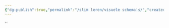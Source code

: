 ```yaml
---
{"dg-publish":true,"permalink":"/slim leren/visuele schema's/","created":"2025-06-03T21:04:40.990+02:00","updated":"2025-06-03T21:04:41.775+02:00"}
---
```


``
<style> .container {font-family: sans-serif; text-align: center;} .button-wrapper button {z-index: 1;height: 40px; width: 100px; margin: 10px;padding: 5px;} .excalidraw .App-menu_top .buttonList { display: flex;} .excalidraw-wrapper { height: 800px; margin: 50px; position: relative;} :root[dir="ltr"] .excalidraw .layer-ui__wrapper .zen-mode-transition.App-menu_bottom--transition-left {transform: none;} </style><script src="https://cdn.jsdelivr.net/npm/react@17/umd/react.production.min.js"></script><script src="https://cdn.jsdelivr.net/npm/react-dom@17/umd/react-dom.production.min.js"></script><script type="text/javascript" src="https://cdn.jsdelivr.net/npm/@excalidraw/excalidraw@0/dist/excalidraw.production.min.js"></script><div id="Drawing_2025-03-13_1020.38.excalidraw.md1"></div><script>(function(){const InitialData={"type":"excalidraw","version":2,"source":"https://github.com/zsviczian/obsidian-excalidraw-plugin/releases/tag/2.9.2","elements":[{"id":"ElZB5f3x4llQ-mODspaz1","type":"line","x":-418.5,"y":-240.59375,"width":800,"height":8,"angle":0,"strokeColor":"#1e1e1e","backgroundColor":"transparent","fillStyle":"solid","strokeWidth":2,"strokeStyle":"solid","roughness":1,"opacity":100,"groupIds":[],"frameId":null,"index":"a0","roundness":{"type":2},"seed":885274155,"version":149,"versionNonce":20077509,"isDeleted":false,"boundElements":[],"updated":1741857744756,"link":null,"locked":false,"points":[[0,0],[800,8]],"lastCommittedPoint":null,"startBinding":null,"endBinding":null,"startArrowhead":null,"endArrowhead":null},{"id":"aMv6GolJ0O2Vq8wg04HEv","type":"line","x":-335.5,"y":-239.59375,"width":3,"height":56,"angle":0,"strokeColor":"#1e1e1e","backgroundColor":"transparent","fillStyle":"solid","strokeWidth":2,"strokeStyle":"solid","roughness":1,"opacity":100,"groupIds":[],"frameId":null,"index":"a1","roundness":{"type":2},"seed":1616681765,"version":16,"versionNonce":1214473765,"isDeleted":false,"boundElements":[],"updated":1741857765124,"link":null,"locked":false,"points":[[0,0],[-3,-56]],"lastCommittedPoint":null,"startBinding":null,"endBinding":null,"startArrowhead":null,"endArrowhead":null},{"id":"gs_4dFq6Kgf_EiS15-rbx","type":"line","x":-200.5,"y":-236.59375,"width":2,"height":78,"angle":0,"strokeColor":"#1e1e1e","backgroundColor":"transparent","fillStyle":"solid","strokeWidth":2,"strokeStyle":"solid","roughness":1,"opacity":100,"groupIds":[],"frameId":null,"index":"a2","roundness":{"type":2},"seed":96295301,"version":33,"versionNonce":1515796299,"isDeleted":false,"boundElements":[],"updated":1741857771024,"link":null,"locked":false,"points":[[0,0],[-2,-78]],"lastCommittedPoint":null,"startBinding":null,"endBinding":null,"startArrowhead":null,"endArrowhead":null},{"id":"n0H9KME-GVTWUby5y_TR5","type":"line","x":16.5,"y":-236.59375,"width":1,"height":47,"angle":0,"strokeColor":"#1e1e1e","backgroundColor":"transparent","fillStyle":"solid","strokeWidth":2,"strokeStyle":"solid","roughness":1,"opacity":100,"groupIds":[],"frameId":null,"index":"a3","roundness":{"type":2},"seed":2020218347,"version":22,"versionNonce":299564747,"isDeleted":false,"boundElements":[],"updated":1741857775124,"link":null,"locked":false,"points":[[0,0],[-1,-47]],"lastCommittedPoint":null,"startBinding":null,"endBinding":null,"startArrowhead":null,"endArrowhead":null},{"id":"DMqW-SEkgPmnFFIGJa0aI","type":"line","x":190.5,"y":-232.59375,"width":3,"height":86,"angle":0,"strokeColor":"#1e1e1e","backgroundColor":"transparent","fillStyle":"solid","strokeWidth":2,"strokeStyle":"solid","roughness":1,"opacity":100,"groupIds":[],"frameId":null,"index":"a4","roundness":{"type":2},"seed":2068245867,"version":82,"versionNonce":610607371,"isDeleted":false,"boundElements":[],"updated":1741857782124,"link":null,"locked":false,"points":[[0,0],[-3,-86]],"lastCommittedPoint":null,"startBinding":null,"endBinding":null,"startArrowhead":null,"endArrowhead":null},{"id":"mm4Q3yT8Cr6cUrhJzGjYT","type":"line","x":333.5,"y":-233.59375,"width":3,"height":114,"angle":0,"strokeColor":"#1e1e1e","backgroundColor":"transparent","fillStyle":"solid","strokeWidth":2,"strokeStyle":"solid","roughness":1,"opacity":100,"groupIds":[],"frameId":null,"index":"a5","roundness":{"type":2},"seed":1959970731,"version":54,"versionNonce":124146315,"isDeleted":false,"boundElements":[],"updated":1741857785825,"link":null,"locked":false,"points":[[0,0],[-3,-114]],"lastCommittedPoint":null,"startBinding":null,"endBinding":null,"startArrowhead":null,"endArrowhead":null},{"id":"NoMp_XJcno2FdDnA7lvRu","type":"arrow","x":379.5,"y":-231.59375,"width":20,"height":0,"angle":0,"strokeColor":"#1e1e1e","backgroundColor":"transparent","fillStyle":"solid","strokeWidth":2,"strokeStyle":"solid","roughness":1,"opacity":100,"groupIds":[],"frameId":null,"index":"a7","roundness":{"type":2},"seed":979284651,"version":12,"versionNonce":1693546091,"isDeleted":false,"boundElements":[],"updated":1741857813541,"link":null,"locked":false,"points":[[0,0],[20,0]],"lastCommittedPoint":null,"startBinding":null,"endBinding":null,"startArrowhead":null,"endArrowhead":"arrow","elbowed":false},{"id":"VODS1s5f","type":"text","x":-367.5,"y":-322.59375,"width":60.719940185546875,"height":25,"angle":0,"strokeColor":"#1e1e1e","backgroundColor":"transparent","fillStyle":"solid","strokeWidth":2,"strokeStyle":"solid","roughness":1,"opacity":100,"groupIds":[],"frameId":null,"index":"a9","roundness":null,"seed":414068549,"version":26,"versionNonce":1742741995,"isDeleted":false,"boundElements":[],"updated":1741857875824,"link":null,"locked":false,"text":"stap 1","rawText":"stap 1","fontSize":20,"fontFamily":5,"textAlign":"left","verticalAlign":"top","containerId":null,"originalText":"stap 1","autoResize":true,"lineHeight":1.25},{"id":"JbuYMb56","type":"text","x":-243.85997009277344,"y":-351.09375,"width":66.179931640625,"height":25,"angle":0,"strokeColor":"#1e1e1e","backgroundColor":"transparent","fillStyle":"solid","strokeWidth":2,"strokeStyle":"solid","roughness":1,"opacity":100,"groupIds":[],"frameId":null,"index":"aB","roundness":null,"seed":643515851,"version":32,"versionNonce":638441323,"isDeleted":false,"boundElements":[],"updated":1741857917706,"link":null,"locked":false,"text":"stap 2","rawText":"stap 2","fontSize":20,"fontFamily":5,"textAlign":"left","verticalAlign":"top","containerId":null,"originalText":"stap 2","autoResize":true,"lineHeight":1.25},{"id":"Z4ZeOHoW","type":"text","x":-18.859970092773438,"y":-318.09375,"width":64.33993530273438,"height":25,"angle":0,"strokeColor":"#1e1e1e","backgroundColor":"transparent","fillStyle":"solid","strokeWidth":2,"strokeStyle":"solid","roughness":1,"opacity":100,"groupIds":[],"frameId":null,"index":"aD","roundness":null,"seed":1390622181,"version":39,"versionNonce":649387589,"isDeleted":false,"boundElements":[],"updated":1741857922739,"link":null,"locked":false,"text":"stap 3","rawText":"stap 3","fontSize":20,"fontFamily":5,"textAlign":"left","verticalAlign":"top","containerId":null,"originalText":"stap 3","autoResize":true,"lineHeight":1.25},{"id":"N90xvrM2","type":"text","x":151.14002990722656,"y":-356.09375,"width":63.87992858886719,"height":25,"angle":0,"strokeColor":"#1e1e1e","backgroundColor":"transparent","fillStyle":"solid","strokeWidth":2,"strokeStyle":"solid","roughness":1,"opacity":100,"groupIds":[],"frameId":null,"index":"aF","roundness":null,"seed":260766059,"version":45,"versionNonce":1691006731,"isDeleted":false,"boundElements":[],"updated":1741857930123,"link":null,"locked":false,"text":"stap 4","rawText":"stap 4","fontSize":20,"fontFamily":5,"textAlign":"left","verticalAlign":"top","containerId":null,"originalText":"stap 4","autoResize":true,"lineHeight":1.25},{"id":"7HD0UzXm","type":"text","x":297.14002990722656,"y":-380.09375,"width":64.53993225097656,"height":25,"angle":0,"strokeColor":"#1e1e1e","backgroundColor":"transparent","fillStyle":"solid","strokeWidth":2,"strokeStyle":"solid","roughness":1,"opacity":100,"groupIds":[],"frameId":null,"index":"aH","roundness":null,"seed":1840304075,"version":42,"versionNonce":272046245,"isDeleted":false,"boundElements":[],"updated":1741857943276,"link":null,"locked":false,"text":"stap 5","rawText":"stap 5","fontSize":20,"fontFamily":5,"textAlign":"left","verticalAlign":"top","containerId":null,"originalText":"stap 5","autoResize":true,"lineHeight":1.25},{"id":"jO2MHjgP","type":"text","x":-410.5,"y":-217.59375,"width":197.37982177734375,"height":25,"angle":0,"strokeColor":"#1e1e1e","backgroundColor":"transparent","fillStyle":"solid","strokeWidth":2,"strokeStyle":"solid","roughness":1,"opacity":100,"groupIds":[],"frameId":null,"index":"aJ","roundness":null,"seed":2108355429,"version":26,"versionNonce":1184980677,"isDeleted":false,"boundElements":[],"updated":1741858433577,"link":null,"locked":false,"text":"tijdlijn: eerst en dan","rawText":"tijdlijn: eerst en dan","fontSize":20,"fontFamily":5,"textAlign":"left","verticalAlign":"top","containerId":null,"originalText":"tijdlijn: eerst en dan","autoResize":true,"lineHeight":1.25},{"id":"yJheRbMR7kzxA9UC6064B","type":"ellipse","x":-378.5,"y":-135.59375,"width":166,"height":162,"angle":0,"strokeColor":"#1e1e1e","backgroundColor":"transparent","fillStyle":"solid","strokeWidth":2,"strokeStyle":"solid","roughness":1,"opacity":100,"groupIds":[],"frameId":null,"index":"aK","roundness":{"type":2},"seed":1940169701,"version":103,"versionNonce":1490868939,"isDeleted":false,"boundElements":[],"updated":1741857969042,"link":null,"locked":false},{"id":"JJvx6Yp42t0oNmbIh6sSs","type":"ellipse","x":-291.5,"y":-136.59375,"width":166,"height":162,"angle":0,"strokeColor":"#1e1e1e","backgroundColor":"transparent","fillStyle":"solid","strokeWidth":2,"strokeStyle":"solid","roughness":1,"opacity":100,"groupIds":[],"frameId":null,"index":"aL","roundness":{"type":2},"seed":245462565,"version":155,"versionNonce":27761131,"isDeleted":false,"boundElements":[],"updated":1741857979341,"link":null,"locked":false},{"id":"mTATrVQV","type":"text","x":-331.5,"y":48.40625,"width":128.09988403320312,"height":75,"angle":0,"strokeColor":"#1e1e1e","backgroundColor":"transparent","fillStyle":"solid","strokeWidth":2,"strokeStyle":"solid","roughness":1,"opacity":100,"groupIds":[],"frameId":null,"index":"aM","roundness":null,"seed":468998955,"version":53,"versionNonce":187137099,"isDeleted":false,"boundElements":[],"updated":1741858382452,"link":null,"locked":false,"text":"venn diagram:\ngelijk en\nverschillend","rawText":"venn diagram: gelijk en verschillend","fontSize":20,"fontFamily":5,"textAlign":"left","verticalAlign":"top","containerId":null,"originalText":"venn diagram: gelijk en verschillend","autoResize":false,"lineHeight":1.25},{"id":"7UPzc1JG","type":"text","x":-332.5,"y":-58.59375,"width":11.519989013671875,"height":25,"angle":0,"strokeColor":"#1e1e1e","backgroundColor":"transparent","fillStyle":"solid","strokeWidth":2,"strokeStyle":"solid","roughness":1,"opacity":100,"groupIds":[],"frameId":null,"index":"aN","roundness":null,"seed":868427051,"version":4,"versionNonce":2013139211,"isDeleted":false,"boundElements":[],"updated":1741858012320,"link":null,"locked":false,"text":"a","rawText":"a","fontSize":20,"fontFamily":5,"textAlign":"left","verticalAlign":"top","containerId":null,"originalText":"a","autoResize":true,"lineHeight":1.25},{"id":"N36SQjpf","type":"text","x":-176.5,"y":-50.59375,"width":11.099990844726562,"height":25,"angle":0,"strokeColor":"#1e1e1e","backgroundColor":"transparent","fillStyle":"solid","strokeWidth":2,"strokeStyle":"solid","roughness":1,"opacity":100,"groupIds":[],"frameId":null,"index":"aO","roundness":null,"seed":1479510603,"version":4,"versionNonce":716900907,"isDeleted":false,"boundElements":[],"updated":1741858021683,"link":null,"locked":false,"text":"b","rawText":"b","fontSize":20,"fontFamily":5,"textAlign":"left","verticalAlign":"top","containerId":null,"originalText":"b","autoResize":true,"lineHeight":1.25},{"id":"vf618yZw","type":"text","x":-250.5,"y":-86.59375,"width":11.519989013671875,"height":25,"angle":0,"strokeColor":"#1e1e1e","backgroundColor":"transparent","fillStyle":"solid","strokeWidth":2,"strokeStyle":"solid","roughness":1,"opacity":100,"groupIds":[],"frameId":null,"index":"aP","roundness":null,"seed":1019591013,"version":6,"versionNonce":1210858053,"isDeleted":false,"boundElements":[],"updated":1741858033681,"link":null,"locked":false,"text":"a","rawText":"a","fontSize":20,"fontFamily":5,"textAlign":"left","verticalAlign":"top","containerId":null,"originalText":"a","autoResize":true,"lineHeight":1.25},{"id":"v6jPzrWm","type":"text","x":-266.5,"y":-55.59375,"width":21.259979248046875,"height":25,"angle":0,"strokeColor":"#1e1e1e","backgroundColor":"transparent","fillStyle":"solid","strokeWidth":2,"strokeStyle":"solid","roughness":1,"opacity":100,"groupIds":[],"frameId":null,"index":"aQ","roundness":null,"seed":429304229,"version":12,"versionNonce":973527173,"isDeleted":false,"boundElements":[],"updated":1741858053492,"link":null,"locked":false,"text":"en","rawText":"en","fontSize":20,"fontFamily":5,"textAlign":"left","verticalAlign":"top","containerId":null,"originalText":"en","autoResize":true,"lineHeight":1.25},{"id":"sMusfrwt","type":"text","x":-253.5,"y":-19.59375,"width":22,"height":25,"angle":0,"strokeColor":"#1e1e1e","backgroundColor":"transparent","fillStyle":"solid","strokeWidth":2,"strokeStyle":"solid","roughness":1,"opacity":100,"groupIds":[],"frameId":null,"index":"aR","roundness":null,"seed":204215371,"version":7,"versionNonce":646375083,"isDeleted":false,"boundElements":[],"updated":1741858049659,"link":null,"locked":false,"text":"b","rawText":"b","fontSize":20,"fontFamily":5,"textAlign":"left","verticalAlign":"top","containerId":null,"originalText":"b","autoResize":false,"lineHeight":1.25},{"id":"gHy1-JvJ1Zra0R6bXMB5p","type":"line","x":112.5,"y":-125.59375,"width":244,"height":2,"angle":0,"strokeColor":"#1e1e1e","backgroundColor":"transparent","fillStyle":"solid","strokeWidth":2,"strokeStyle":"solid","roughness":1,"opacity":100,"groupIds":[],"frameId":null,"index":"aS","roundness":{"type":2},"seed":1748223883,"version":127,"versionNonce":1689424965,"isDeleted":false,"boundElements":[],"updated":1741858087392,"link":null,"locked":false,"points":[[0,0],[128,1],[244,2]],"lastCommittedPoint":null,"startBinding":null,"endBinding":null,"startArrowhead":null,"endArrowhead":null},{"id":"lAo6XKXS6fopJJiWhDVXt","type":"line","x":231.5,"y":-123.59375,"width":0,"height":205,"angle":0,"strokeColor":"#1e1e1e","backgroundColor":"transparent","fillStyle":"solid","strokeWidth":2,"strokeStyle":"solid","roughness":1,"opacity":100,"groupIds":[],"frameId":null,"index":"aT","roundness":{"type":2},"seed":1212269477,"version":74,"versionNonce":236292229,"isDeleted":false,"boundElements":[],"updated":1741858093840,"link":null,"locked":false,"points":[[0,0],[0,205]],"lastCommittedPoint":null,"startBinding":null,"endBinding":null,"startArrowhead":null,"endArrowhead":null},{"id":"20iOGgS6","type":"text","x":154.5,"y":-147.59375,"width":37.199951171875,"height":25,"angle":0,"strokeColor":"#1e1e1e","backgroundColor":"transparent","fillStyle":"solid","strokeWidth":2,"strokeStyle":"solid","roughness":1,"opacity":100,"groupIds":[],"frameId":null,"index":"aU","roundness":null,"seed":1128983787,"version":7,"versionNonce":105968517,"isDeleted":false,"boundElements":[],"updated":1741858112376,"link":null,"locked":false,"text":"niet","rawText":"niet","fontSize":20,"fontFamily":5,"textAlign":"left","verticalAlign":"top","containerId":null,"originalText":"niet","autoResize":true,"lineHeight":1.25},{"id":"kWZWdaiy","type":"text","x":292.5,"y":-149.59375,"width":29.0999755859375,"height":25,"angle":0,"strokeColor":"#1e1e1e","backgroundColor":"transparent","fillStyle":"solid","strokeWidth":2,"strokeStyle":"solid","roughness":1,"opacity":100,"groupIds":[],"frameId":null,"index":"aX","roundness":null,"seed":1278303877,"version":6,"versionNonce":2062674283,"isDeleted":false,"boundElements":[],"updated":1741858121608,"link":null,"locked":false,"text":"wel","rawText":"wel","fontSize":20,"fontFamily":5,"textAlign":"left","verticalAlign":"top","containerId":null,"originalText":"wel","autoResize":true,"lineHeight":1.25},{"id":"OAAYH38c","type":"text","x":136.5,"y":88.40625,"width":213.039794921875,"height":25,"angle":0,"strokeColor":"#1e1e1e","backgroundColor":"transparent","fillStyle":"solid","strokeWidth":2,"strokeStyle":"solid","roughness":1,"opacity":100,"groupIds":[],"frameId":null,"index":"aY","roundness":null,"seed":57115659,"version":27,"versionNonce":1453822475,"isDeleted":false,"boundElements":[],"updated":1741858402302,"link":null,"locked":false,"text":"T-kaart: welles nietes","rawText":"T-kaart: welles nietes","fontSize":20,"fontFamily":5,"textAlign":"left","verticalAlign":"top","containerId":null,"originalText":"T-kaart: welles nietes","autoResize":true,"lineHeight":1.25},{"id":"aI1fRU3FKuM7IyY-6ELR-","type":"arrow","x":-366.5,"y":323.40625,"width":712,"height":3,"angle":0,"strokeColor":"#1e1e1e","backgroundColor":"transparent","fillStyle":"solid","strokeWidth":2,"strokeStyle":"solid","roughness":1,"opacity":100,"groupIds":[],"frameId":null,"index":"aa","roundness":{"type":2},"seed":1643990059,"version":130,"versionNonce":1292809931,"isDeleted":false,"boundElements":[],"updated":1741858167176,"link":null,"locked":false,"points":[[0,0],[712,3]],"lastCommittedPoint":null,"startBinding":null,"endBinding":null,"startArrowhead":null,"endArrowhead":"arrow","elbowed":false},{"id":"HejSiabGj2FIKTumb5Xlo","type":"line","x":-307.5,"y":229.40625,"width":90,"height":98,"angle":0,"strokeColor":"#1e1e1e","backgroundColor":"transparent","fillStyle":"solid","strokeWidth":2,"strokeStyle":"solid","roughness":1,"opacity":100,"groupIds":[],"frameId":null,"index":"ab","roundness":{"type":2},"seed":121873771,"version":63,"versionNonce":1418550117,"isDeleted":false,"boundElements":[],"updated":1741858177392,"link":null,"locked":false,"points":[[0,0],[90,98]],"lastCommittedPoint":null,"startBinding":null,"endBinding":null,"startArrowhead":null,"endArrowhead":null},{"id":"OkkzjRy_urBIuMkCn1kIK","type":"line","x":-148.24805254898968,"y":228.78733612071724,"width":90,"height":98,"angle":0,"strokeColor":"#1e1e1e","backgroundColor":"transparent","fillStyle":"solid","strokeWidth":2,"strokeStyle":"solid","roughness":1,"opacity":100,"groupIds":[],"frameId":null,"index":"ac","roundness":{"type":2},"seed":984971653,"version":108,"versionNonce":645596875,"isDeleted":false,"boundElements":[],"updated":1741858234276,"link":null,"locked":false,"points":[[0,0],[90,98]],"lastCommittedPoint":null,"startBinding":null,"endBinding":null,"startArrowhead":null,"endArrowhead":null},{"id":"HrD2UoheiaH7OX2kRLCwk","type":"line","x":-9.248052548989676,"y":224.78733612071724,"width":90,"height":98,"angle":0,"strokeColor":"#1e1e1e","backgroundColor":"transparent","fillStyle":"solid","strokeWidth":2,"strokeStyle":"solid","roughness":1,"opacity":100,"groupIds":[],"frameId":null,"index":"ad","roundness":{"type":2},"seed":868010917,"version":87,"versionNonce":951513611,"isDeleted":false,"boundElements":[],"updated":1741858208991,"link":null,"locked":false,"points":[[0,0],[90,98]],"lastCommittedPoint":null,"startBinding":null,"endBinding":null,"startArrowhead":null,"endArrowhead":null},{"id":"QX5pu25RxxCINKa2ZjjB5","type":"line","x":172.75194745101032,"y":227.78733612071724,"width":90,"height":98,"angle":0,"strokeColor":"#1e1e1e","backgroundColor":"transparent","fillStyle":"solid","strokeWidth":2,"strokeStyle":"solid","roughness":1,"opacity":100,"groupIds":[],"frameId":null,"index":"ae","roundness":{"type":2},"seed":100651461,"version":82,"versionNonce":1956596139,"isDeleted":false,"boundElements":[],"updated":1741858200227,"link":null,"locked":false,"points":[[0,0],[90,98]],"lastCommittedPoint":null,"startBinding":null,"endBinding":null,"startArrowhead":null,"endArrowhead":null},{"id":"-vkP0NN_Tsq2fFNP831SN","type":"line","x":-215.5,"y":328.40625,"width":97,"height":83,"angle":0,"strokeColor":"#1e1e1e","backgroundColor":"transparent","fillStyle":"solid","strokeWidth":2,"strokeStyle":"solid","roughness":1,"opacity":100,"groupIds":[],"frameId":null,"index":"af","roundness":{"type":2},"seed":250522309,"version":78,"versionNonce":1828236485,"isDeleted":false,"boundElements":[],"updated":1741858269243,"link":null,"locked":false,"points":[[0,0],[-97,83]],"lastCommittedPoint":null,"startBinding":null,"endBinding":null,"startArrowhead":null,"endArrowhead":null},{"id":"MEVmjQqGbBSbEOAguqe1P","type":"line","x":-55.99537411986854,"y":325.8783810023219,"width":97,"height":83,"angle":0,"strokeColor":"#1e1e1e","backgroundColor":"transparent","fillStyle":"solid","strokeWidth":2,"strokeStyle":"solid","roughness":1,"opacity":100,"groupIds":[],"frameId":null,"index":"ag","roundness":{"type":2},"seed":1668138725,"version":95,"versionNonce":1813991691,"isDeleted":false,"boundElements":[],"updated":1741858308226,"link":null,"locked":false,"points":[[0,0],[-97,83]],"lastCommittedPoint":null,"startBinding":null,"endBinding":null,"startArrowhead":null,"endArrowhead":null},{"id":"VU8sYXwslhzTq5RocSWpl","type":"line","x":80.00462588013147,"y":328.8783810023219,"width":97,"height":83,"angle":0,"strokeColor":"#1e1e1e","backgroundColor":"transparent","fillStyle":"solid","strokeWidth":2,"strokeStyle":"solid","roughness":1,"opacity":100,"groupIds":[],"frameId":null,"index":"ah","roundness":{"type":2},"seed":48228811,"version":98,"versionNonce":268419877,"isDeleted":false,"boundElements":[],"updated":1741858301192,"link":null,"locked":false,"points":[[0,0],[-97,83]],"lastCommittedPoint":null,"startBinding":null,"endBinding":null,"startArrowhead":null,"endArrowhead":null},{"id":"PNsa-G6VPhwOQ4BZ-V_hS","type":"line","x":264.00462588013147,"y":325.8783810023219,"width":97,"height":83,"angle":0,"strokeColor":"#1e1e1e","backgroundColor":"transparent","fillStyle":"solid","strokeWidth":2,"strokeStyle":"solid","roughness":1,"opacity":100,"groupIds":[],"frameId":null,"index":"ai","roundness":{"type":2},"seed":1753061803,"version":92,"versionNonce":2076601093,"isDeleted":false,"boundElements":[],"updated":1741858289874,"link":null,"locked":false,"points":[[0,0],[-97,83]],"lastCommittedPoint":null,"startBinding":null,"endBinding":null,"startArrowhead":null,"endArrowhead":null},{"id":"7WgbQnok","type":"text","x":-355.5,"y":437.40625,"width":348.2996520996094,"height":25,"angle":0,"strokeColor":"#1e1e1e","backgroundColor":"transparent","fillStyle":"solid","strokeWidth":2,"strokeStyle":"solid","roughness":1,"opacity":100,"groupIds":[],"frameId":null,"index":"aj","roundness":null,"seed":939912325,"version":38,"versionNonce":2124058475,"isDeleted":false,"boundElements":[],"updated":1741858350274,"link":null,"locked":false,"text":"visgraatdiagram: oorzaken en gevolg","rawText":"visgraatdiagram: oorzaken en gevolg","fontSize":20,"fontFamily":5,"textAlign":"left","verticalAlign":"top","containerId":null,"originalText":"visgraatdiagram: oorzaken en gevolg","autoResize":true,"lineHeight":1.25},{"id":"cganM7YZbClp306g9n-TM","type":"rectangle","x":-165.5,"y":519.40625,"width":307,"height":48,"angle":0,"strokeColor":"#1e1e1e","backgroundColor":"transparent","fillStyle":"solid","strokeWidth":2,"strokeStyle":"solid","roughness":1,"opacity":100,"groupIds":[],"frameId":null,"index":"am","roundness":{"type":3},"seed":1761785131,"version":117,"versionNonce":1000666987,"isDeleted":false,"boundElements":[{"type":"text","id":"YBW5GR2n"}],"updated":1741858751800,"link":null,"locked":false},{"id":"YBW5GR2n","type":"text","x":-38.66996765136719,"y":530.90625,"width":53.339935302734375,"height":25,"angle":0,"strokeColor":"#1e1e1e","backgroundColor":"transparent","fillStyle":"solid","strokeWidth":2,"strokeStyle":"solid","roughness":1,"opacity":100,"groupIds":[],"frameId":null,"index":"amV","roundness":null,"seed":168541541,"version":8,"versionNonce":320620645,"isDeleted":false,"boundElements":[],"updated":1741858759907,"link":null,"locked":false,"text":"start","rawText":"start","fontSize":20,"fontFamily":5,"textAlign":"center","verticalAlign":"middle","containerId":"cganM7YZbClp306g9n-TM","originalText":"start","autoResize":true,"lineHeight":1.25},{"id":"ogScas84q0Q8811iBbRgg","type":"line","x":-14.5,"y":567.40625,"width":0,"height":51,"angle":0,"strokeColor":"#1e1e1e","backgroundColor":"transparent","fillStyle":"solid","strokeWidth":2,"strokeStyle":"solid","roughness":1,"opacity":100,"groupIds":[],"frameId":null,"index":"an","roundness":{"type":2},"seed":1590215691,"version":34,"versionNonce":663344299,"isDeleted":false,"boundElements":[],"updated":1741858530193,"link":null,"locked":false,"points":[[0,0],[0,51]],"lastCommittedPoint":null,"startBinding":null,"endBinding":null,"startArrowhead":null,"endArrowhead":null},{"id":"Mv63MZ5orhGMXbP6EE_uX","type":"diamond","x":-91.5,"y":614.40625,"width":150,"height":76,"angle":0,"strokeColor":"#1e1e1e","backgroundColor":"transparent","fillStyle":"solid","strokeWidth":2,"strokeStyle":"solid","roughness":1,"opacity":100,"groupIds":[],"frameId":null,"index":"ao","roundness":{"type":2},"seed":73402187,"version":156,"versionNonce":1029560075,"isDeleted":false,"boundElements":[{"type":"text","id":"J2Lgn8yS"}],"updated":1741858759926,"link":null,"locked":false},{"id":"J2Lgn8yS","type":"text","x":-29.939987182617188,"y":639.90625,"width":26.879974365234375,"height":25,"angle":0,"strokeColor":"#1e1e1e","backgroundColor":"transparent","fillStyle":"solid","strokeWidth":2,"strokeStyle":"solid","roughness":1,"opacity":100,"groupIds":[],"frameId":null,"index":"aoV","roundness":null,"seed":1134556101,"version":6,"versionNonce":1775868933,"isDeleted":false,"boundElements":[],"updated":1741858763828,"link":null,"locked":false,"text":"als","rawText":"als","fontSize":20,"fontFamily":5,"textAlign":"center","verticalAlign":"middle","containerId":"Mv63MZ5orhGMXbP6EE_uX","originalText":"als","autoResize":true,"lineHeight":1.25},{"id":"-CCwb5R8463Y367t9CUWQ","type":"line","x":-87.5,"y":654.40625,"width":63,"height":0,"angle":0,"strokeColor":"#1e1e1e","backgroundColor":"transparent","fillStyle":"solid","strokeWidth":2,"strokeStyle":"solid","roughness":1,"opacity":100,"groupIds":[],"frameId":null,"index":"ap","roundness":{"type":2},"seed":1511266571,"version":54,"versionNonce":422814955,"isDeleted":false,"boundElements":[],"updated":1741858601692,"link":null,"locked":false,"points":[[0,0],[-63,0]],"lastCommittedPoint":null,"startBinding":null,"endBinding":null,"startArrowhead":null,"endArrowhead":null},{"id":"dNWBOw49DdQVXNJoIUivD","type":"line","x":-150.5,"y":655.40625,"width":3,"height":82,"angle":0,"strokeColor":"#1e1e1e","backgroundColor":"transparent","fillStyle":"solid","strokeWidth":2,"strokeStyle":"solid","roughness":1,"opacity":100,"groupIds":[],"frameId":null,"index":"aq","roundness":{"type":2},"seed":2028326795,"version":52,"versionNonce":77690827,"isDeleted":false,"boundElements":[],"updated":1741858614308,"link":null,"locked":false,"points":[[0,0],[3,82]],"lastCommittedPoint":null,"startBinding":null,"endBinding":null,"startArrowhead":null,"endArrowhead":null},{"id":"OB3pzQyhjSW6MIMuGxlER","type":"line","x":56.5,"y":656.40625,"width":164,"height":0,"angle":0,"strokeColor":"#1e1e1e","backgroundColor":"transparent","fillStyle":"solid","strokeWidth":2,"strokeStyle":"solid","roughness":1,"opacity":100,"groupIds":[],"frameId":null,"index":"ar","roundness":{"type":2},"seed":279996709,"version":91,"versionNonce":134570309,"isDeleted":false,"boundElements":[],"updated":1741858700627,"link":null,"locked":false,"points":[[0,0],[164,0]],"lastCommittedPoint":null,"startBinding":null,"endBinding":null,"startArrowhead":null,"endArrowhead":null},{"id":"pABhVkmARcLonQZ9exl_h","type":"line","x":221.5,"y":658.40625,"width":0,"height":154,"angle":0,"strokeColor":"#1e1e1e","backgroundColor":"transparent","fillStyle":"solid","strokeWidth":2,"strokeStyle":"solid","roughness":1,"opacity":100,"groupIds":[],"frameId":null,"index":"as","roundness":{"type":2},"seed":1907552421,"version":77,"versionNonce":76337131,"isDeleted":false,"boundElements":[],"updated":1741858707808,"link":null,"locked":false,"points":[[0,0],[0,154]],"lastCommittedPoint":null,"startBinding":null,"endBinding":null,"startArrowhead":null,"endArrowhead":null},{"id":"lOxBZcSzEpIFp7G_8MD2c","type":"rectangle","x":-246.5,"y":743.40625,"width":196,"height":73,"angle":0,"strokeColor":"#1e1e1e","backgroundColor":"transparent","fillStyle":"solid","strokeWidth":2,"strokeStyle":"solid","roughness":1,"opacity":100,"groupIds":[],"frameId":null,"index":"at","roundness":{"type":3},"seed":367106699,"version":98,"versionNonce":1320181541,"isDeleted":false,"boundElements":[{"type":"text","id":"8vgac4i8"}],"updated":1741858782210,"link":null,"locked":false},{"id":"8vgac4i8","type":"text","x":-176.3299789428711,"y":767.40625,"width":55.65995788574219,"height":25,"angle":0,"strokeColor":"#1e1e1e","backgroundColor":"transparent","fillStyle":"solid","strokeWidth":2,"strokeStyle":"solid","roughness":1,"opacity":100,"groupIds":[],"frameId":null,"index":"atV","roundness":null,"seed":266332939,"version":11,"versionNonce":327266277,"isDeleted":false,"boundElements":[],"updated":1741858804322,"link":null,"locked":false,"text":"dan A","rawText":"dan A","fontSize":20,"fontFamily":5,"textAlign":"center","verticalAlign":"middle","containerId":"lOxBZcSzEpIFp7G_8MD2c","originalText":"dan A","autoResize":true,"lineHeight":1.25},{"id":"Bdx139oevL72-KIDNao5I","type":"rectangle","x":60.5,"y":813.40625,"width":323,"height":62,"angle":0,"strokeColor":"#1e1e1e","backgroundColor":"transparent","fillStyle":"solid","strokeWidth":2,"strokeStyle":"solid","roughness":1,"opacity":100,"groupIds":[],"frameId":null,"index":"au","roundness":{"type":3},"seed":1788384971,"version":109,"versionNonce":1206831813,"isDeleted":false,"boundElements":[{"type":"text","id":"Yp91sjed"}],"updated":1741858787542,"link":null,"locked":false},{"id":"Yp91sjed","type":"text","x":193.3200225830078,"y":831.90625,"width":57.359954833984375,"height":25,"angle":0,"strokeColor":"#1e1e1e","backgroundColor":"transparent","fillStyle":"solid","strokeWidth":2,"strokeStyle":"solid","roughness":1,"opacity":100,"groupIds":[],"frameId":null,"index":"auV","roundness":null,"seed":1643369835,"version":9,"versionNonce":897085643,"isDeleted":false,"boundElements":[],"updated":1741858815662,"link":null,"locked":false,"text":"dan B","rawText":"dan B","fontSize":20,"fontFamily":5,"textAlign":"center","verticalAlign":"middle","containerId":"Bdx139oevL72-KIDNao5I","originalText":"dan B","autoResize":true,"lineHeight":1.25},{"id":"4i1DtzMx","type":"text","x":-132.5,"y":632.40625,"width":18.079986572265625,"height":25,"angle":0,"strokeColor":"#1e1e1e","backgroundColor":"transparent","fillStyle":"solid","strokeWidth":2,"strokeStyle":"solid","roughness":1,"opacity":100,"groupIds":[],"frameId":null,"index":"av","roundness":null,"seed":1790038885,"version":7,"versionNonce":1503393067,"isDeleted":false,"boundElements":[],"updated":1741858771164,"link":null,"locked":false,"text":"ja","rawText":"ja","fontSize":20,"fontFamily":5,"textAlign":"left","verticalAlign":"top","containerId":null,"originalText":"ja","autoResize":true,"lineHeight":1.25},{"id":"FvlcDgyw","type":"text","x":116.5,"y":632.40625,"width":31.999969482421875,"height":25,"angle":0,"strokeColor":"#1e1e1e","backgroundColor":"transparent","fillStyle":"solid","strokeWidth":2,"strokeStyle":"solid","roughness":1,"opacity":100,"groupIds":[],"frameId":null,"index":"az","roundness":null,"seed":1727173669,"version":8,"versionNonce":1345007723,"isDeleted":false,"boundElements":[],"updated":1741858782190,"link":null,"locked":false,"text":"nee","rawText":"nee","fontSize":20,"fontFamily":5,"textAlign":"left","verticalAlign":"top","containerId":null,"originalText":"nee","autoResize":true,"lineHeight":1.25},{"id":"RGm9uVEl","type":"text","x":-289.5,"y":869.40625,"width":236.51979064941406,"height":25,"angle":0,"strokeColor":"#1e1e1e","backgroundColor":"transparent","fillStyle":"solid","strokeWidth":2,"strokeStyle":"solid","roughness":1,"opacity":100,"groupIds":[],"frameId":null,"index":"b02","roundness":null,"seed":512805259,"version":29,"versionNonce":808626821,"isDeleted":false,"boundElements":[],"updated":1741859231617,"link":null,"locked":false,"text":"flowchart: keuzes maken","rawText":"flowchart: keuzes maken","fontSize":20,"fontFamily":5,"textAlign":"left","verticalAlign":"top","containerId":null,"originalText":"flowchart: keuzes maken","autoResize":true,"lineHeight":1.25},{"id":"WxlNP2BU7mG7AUbaR6DNu","type":"ellipse","x":-83.5,"y":961.40625,"width":144,"height":128,"angle":0,"strokeColor":"#1e1e1e","backgroundColor":"transparent","fillStyle":"solid","strokeWidth":2,"strokeStyle":"solid","roughness":1,"opacity":100,"groupIds":[],"frameId":null,"index":"b03","roundness":{"type":2},"seed":1452614149,"version":76,"versionNonce":1703694027,"isDeleted":false,"boundElements":[{"id":"GVexGm-y_3oA8QP-25vYM","type":"arrow"},{"id":"lJCYjAWrzBiLHJclWPVbI","type":"arrow"},{"type":"text","id":"jpHc82wZ"}],"updated":1741859038899,"link":null,"locked":false},{"id":"jpHc82wZ","type":"text","x":-15.681684888497827,"y":1013.1514160040609,"width":8.539993286132812,"height":25,"angle":0,"strokeColor":"#1e1e1e","backgroundColor":"transparent","fillStyle":"solid","strokeWidth":2,"strokeStyle":"solid","roughness":1,"opacity":100,"groupIds":[],"frameId":null,"index":"b03V","roundness":null,"seed":595419141,"version":6,"versionNonce":1112070213,"isDeleted":false,"boundElements":[],"updated":1741859043070,"link":null,"locked":false,"text":"1","rawText":"1","fontSize":20,"fontFamily":5,"textAlign":"center","verticalAlign":"middle","containerId":"WxlNP2BU7mG7AUbaR6DNu","originalText":"1","autoResize":true,"lineHeight":1.25},{"id":"m_9DS1CIeUAmzmgjOdLGq","type":"ellipse","x":136.5,"y":1073.40625,"width":144,"height":128,"angle":0,"strokeColor":"#1e1e1e","backgroundColor":"transparent","fillStyle":"solid","strokeWidth":2,"strokeStyle":"solid","roughness":1,"opacity":100,"groupIds":[],"frameId":null,"index":"b05","roundness":{"type":2},"seed":183489739,"version":116,"versionNonce":602534187,"isDeleted":false,"boundElements":[{"id":"GVexGm-y_3oA8QP-25vYM","type":"arrow"},{"id":"CtCIwN8WIaJJryWfBr1NC","type":"arrow"},{"type":"text","id":"UQhWztWt"}],"updated":1741859043090,"link":null,"locked":false},{"id":"UQhWztWt","type":"text","x":201.5883193839631,"y":1125.151416004061,"width":13.999984741210938,"height":25,"angle":0,"strokeColor":"#1e1e1e","backgroundColor":"transparent","fillStyle":"solid","strokeWidth":2,"strokeStyle":"solid","roughness":1,"opacity":100,"groupIds":[],"frameId":null,"index":"b05V","roundness":null,"seed":577734565,"version":6,"versionNonce":1331810981,"isDeleted":false,"boundElements":[],"updated":1741859046453,"link":null,"locked":false,"text":"2","rawText":"2","fontSize":20,"fontFamily":5,"textAlign":"center","verticalAlign":"middle","containerId":"m_9DS1CIeUAmzmgjOdLGq","originalText":"2","autoResize":true,"lineHeight":1.25},{"id":"9uTQVjOI5geu9hBCqurSu","type":"ellipse","x":-280.5,"y":1070.40625,"width":144,"height":128,"angle":0,"strokeColor":"#1e1e1e","backgroundColor":"transparent","fillStyle":"solid","strokeWidth":2,"strokeStyle":"solid","roughness":1,"opacity":100,"groupIds":[],"frameId":null,"index":"b06","roundness":{"type":2},"seed":175203499,"version":132,"versionNonce":1219636331,"isDeleted":false,"boundElements":[{"id":"qqb5shX9ub_M9U2EX4vG5","type":"arrow"},{"id":"lJCYjAWrzBiLHJclWPVbI","type":"arrow"},{"type":"text","id":"JbMZ00jL"}],"updated":1741859050507,"link":null,"locked":false},{"id":"JbMZ00jL","type":"text","x":-214.261679090158,"y":1122.151416004061,"width":11.699981689453125,"height":25,"angle":0,"strokeColor":"#1e1e1e","backgroundColor":"transparent","fillStyle":"solid","strokeWidth":2,"strokeStyle":"solid","roughness":1,"opacity":100,"groupIds":[],"frameId":null,"index":"b06V","roundness":null,"seed":1133492325,"version":6,"versionNonce":1555383141,"isDeleted":false,"boundElements":[],"updated":1741859058702,"link":null,"locked":false,"text":"4","rawText":"4","fontSize":20,"fontFamily":5,"textAlign":"center","verticalAlign":"middle","containerId":"9uTQVjOI5geu9hBCqurSu","originalText":"4","autoResize":true,"lineHeight":1.25},{"id":"13CquuzHWDX9g4DHdJwUH","type":"ellipse","x":-81.5,"y":1196.40625,"width":144,"height":128,"angle":0,"strokeColor":"#1e1e1e","backgroundColor":"transparent","fillStyle":"solid","strokeWidth":2,"strokeStyle":"solid","roughness":1,"opacity":100,"groupIds":[],"frameId":null,"index":"b07","roundness":{"type":2},"seed":671776907,"version":109,"versionNonce":623892683,"isDeleted":false,"boundElements":[{"id":"CtCIwN8WIaJJryWfBr1NC","type":"arrow"},{"id":"qqb5shX9ub_M9U2EX4vG5","type":"arrow"},{"type":"text","id":"9v5G1QVf"}],"updated":1741859046473,"link":null,"locked":false},{"id":"9v5G1QVf","type":"text","x":-15.491682447091577,"y":1248.151416004061,"width":12.159988403320312,"height":25,"angle":0,"strokeColor":"#1e1e1e","backgroundColor":"transparent","fillStyle":"solid","strokeWidth":2,"strokeStyle":"solid","roughness":1,"opacity":100,"groupIds":[],"frameId":null,"index":"b07V","roundness":null,"seed":1798977029,"version":6,"versionNonce":433070341,"isDeleted":false,"boundElements":[],"updated":1741859050486,"link":null,"locked":false,"text":"3","rawText":"3","fontSize":20,"fontFamily":5,"textAlign":"center","verticalAlign":"middle","containerId":"13CquuzHWDX9g4DHdJwUH","originalText":"3","autoResize":true,"lineHeight":1.25},{"id":"GVexGm-y_3oA8QP-25vYM","type":"arrow","x":62.4883526710306,"y":1026.945976479922,"width":147.13385778056107,"height":56.007680896615284,"angle":0,"strokeColor":"#1e1e1e","backgroundColor":"transparent","fillStyle":"solid","strokeWidth":2,"strokeStyle":"solid","roughness":1,"opacity":100,"groupIds":[],"frameId":null,"index":"b08","roundness":{"type":2},"seed":438510405,"version":85,"versionNonce":1310218118,"isDeleted":false,"boundElements":[],"updated":1742140179524,"link":null,"locked":false,"points":[[0,0],[100.0116473289694,-10.53972647992191],[147.13385778056107,45.467954416693374]],"lastCommittedPoint":null,"startBinding":{"elementId":"WxlNP2BU7mG7AUbaR6DNu","focus":0.13042723524584277,"gap":2.008489830001764,"fixedPoint":null},"endBinding":{"elementId":"m_9DS1CIeUAmzmgjOdLGq","focus":0.44342623200556447,"gap":1,"fixedPoint":null},"startArrowhead":null,"endArrowhead":"arrow","elbowed":false},{"id":"CtCIwN8WIaJJryWfBr1NC","type":"arrow","x":178.51959332122743,"y":1197.0213788753156,"width":115.73858715409142,"height":72.48520861495399,"angle":0,"strokeColor":"#1e1e1e","backgroundColor":"transparent","fillStyle":"solid","strokeWidth":2,"strokeStyle":"solid","roughness":1,"opacity":100,"groupIds":[],"frameId":null,"index":"b09","roundness":{"type":2},"seed":8061579,"version":84,"versionNonce":1038443654,"isDeleted":false,"boundElements":[],"updated":1742140179528,"link":null,"locked":false,"points":[[0,0],[-16.019593321227433,56.38487112468442],[-115.73858715409142,72.48520861495399]],"lastCommittedPoint":null,"startBinding":{"elementId":"m_9DS1CIeUAmzmgjOdLGq","focus":0.14462858462085446,"gap":1.325018917775708,"fixedPoint":null},"endBinding":{"elementId":"13CquuzHWDX9g4DHdJwUH","focus":0.27465312305369866,"gap":1,"fixedPoint":null},"startArrowhead":null,"endArrowhead":"arrow","elbowed":false},{"id":"qqb5shX9ub_M9U2EX4vG5","type":"arrow","x":-70.83682512560858,"y":1225.16133802398,"width":89.2861375781221,"height":42.077515059244206,"angle":0,"strokeColor":"#1e1e1e","backgroundColor":"transparent","fillStyle":"solid","strokeWidth":2,"strokeStyle":"solid","roughness":1,"opacity":100,"groupIds":[],"frameId":null,"index":"b0A","roundness":{"type":2},"seed":535823749,"version":73,"versionNonce":1444078534,"isDeleted":false,"boundElements":[],"updated":1742140179529,"link":null,"locked":false,"points":[[0,0],[-65.66317487439142,-4.755088023980079],[-89.2861375781221,-42.077515059244206]],"lastCommittedPoint":null,"startBinding":{"elementId":"13CquuzHWDX9g4DHdJwUH","focus":0.4450419324985913,"gap":1,"fixedPoint":null},"endBinding":{"elementId":"9uTQVjOI5geu9hBCqurSu","focus":-0.1561387907158185,"gap":1,"fixedPoint":null},"startArrowhead":null,"endArrowhead":"arrow","elbowed":false},{"id":"lJCYjAWrzBiLHJclWPVbI","type":"arrow","x":-168.12017191751625,"y":1080.2558690347362,"width":84.69005254356841,"height":47.84961903473618,"angle":0,"strokeColor":"#1e1e1e","backgroundColor":"transparent","fillStyle":"solid","strokeWidth":2,"strokeStyle":"solid","roughness":1,"opacity":100,"groupIds":[],"frameId":null,"index":"b0B","roundness":{"type":2},"seed":135266091,"version":94,"versionNonce":1479081286,"isDeleted":false,"boundElements":[],"updated":1742140179527,"link":null,"locked":false,"points":[[0,0],[25.620171917516245,-47.84961903473618],[84.69005254356841,-43.762020738422734]],"lastCommittedPoint":null,"startBinding":{"elementId":"9uTQVjOI5geu9hBCqurSu","focus":0.1071449239218649,"gap":1,"fixedPoint":null},"endBinding":{"elementId":"WxlNP2BU7mG7AUbaR6DNu","focus":-0.23288733924810573,"gap":1,"fixedPoint":null},"startArrowhead":null,"endArrowhead":"arrow","elbowed":false},{"id":"HgiLxW8D","type":"text","x":-311.5,"y":1302.40625,"width":189.69981384277344,"height":25,"angle":0,"strokeColor":"#1e1e1e","backgroundColor":"transparent","fillStyle":"solid","strokeWidth":2,"strokeStyle":"solid","roughness":1,"opacity":100,"groupIds":[],"frameId":null,"index":"b0C","roundness":null,"seed":107056837,"version":49,"versionNonce":1848131877,"isDeleted":false,"boundElements":[],"updated":1741859194150,"link":null,"locked":false,"text":"cyclus: opeenvolging","rawText":"cyclus: opeenvolging","fontSize":20,"fontFamily":5,"textAlign":"left","verticalAlign":"top","containerId":null,"originalText":"cyclus: opeenvolging","autoResize":true,"lineHeight":1.25},{"id":"jZGGNvvc2bb3b5djZM9Ph","type":"line","x":-287.5,"y":1433.40625,"width":139,"height":138,"angle":0,"strokeColor":"#1e1e1e","backgroundColor":"transparent","fillStyle":"solid","strokeWidth":2,"strokeStyle":"solid","roughness":1,"opacity":100,"groupIds":[],"frameId":null,"index":"b0D","roundness":{"type":2},"seed":1649305835,"version":55,"versionNonce":624687717,"isDeleted":false,"boundElements":[],"updated":1741859094483,"link":null,"locked":false,"points":[[0,0],[139,138]],"lastCommittedPoint":null,"startBinding":null,"endBinding":null,"startArrowhead":null,"endArrowhead":null},{"id":"Z9zjPuWari5bWHWIT-oXk","type":"line","x":-148.5,"y":1571.40625,"width":158,"height":141,"angle":0,"strokeColor":"#1e1e1e","backgroundColor":"transparent","fillStyle":"solid","strokeWidth":2,"strokeStyle":"solid","roughness":1,"opacity":100,"groupIds":[],"frameId":null,"index":"b0E","roundness":{"type":2},"seed":452552133,"version":61,"versionNonce":1131794379,"isDeleted":false,"boundElements":[],"updated":1741859096717,"link":null,"locked":false,"points":[[0,0],[158,-141]],"lastCommittedPoint":null,"startBinding":null,"endBinding":null,"startArrowhead":null,"endArrowhead":null},{"id":"PVWDPzm5a7sKBEPgpSNzq","type":"line","x":-148.5,"y":1572.40625,"width":4,"height":190,"angle":0,"strokeColor":"#1e1e1e","backgroundColor":"transparent","fillStyle":"solid","strokeWidth":2,"strokeStyle":"solid","roughness":1,"opacity":100,"groupIds":[],"frameId":null,"index":"b0F","roundness":{"type":2},"seed":861904491,"version":80,"versionNonce":1915934571,"isDeleted":false,"boundElements":[],"updated":1741859101467,"link":null,"locked":false,"points":[[0,0],[4,190]],"lastCommittedPoint":null,"startBinding":null,"endBinding":null,"startArrowhead":null,"endArrowhead":null},{"id":"qEl1LDtH","type":"text","x":-202.5,"y":1441.40625,"width":81.5399169921875,"height":25,"angle":0,"strokeColor":"#1e1e1e","backgroundColor":"transparent","fillStyle":"solid","strokeWidth":2,"strokeStyle":"solid","roughness":1,"opacity":100,"groupIds":[],"frameId":null,"index":"b0G","roundness":null,"seed":5943819,"version":11,"versionNonce":1383763429,"isDeleted":false,"boundElements":[],"updated":1741859116599,"link":null,"locked":false,"text":"aspect 1","rawText":"aspect 1","fontSize":20,"fontFamily":5,"textAlign":"left","verticalAlign":"top","containerId":null,"originalText":"aspect 1","autoResize":true,"lineHeight":1.25},{"id":"H6TxPiKU","type":"text","x":-70.5,"y":1596.40625,"width":86.99990844726562,"height":25,"angle":0,"strokeColor":"#1e1e1e","backgroundColor":"transparent","fillStyle":"solid","strokeWidth":2,"strokeStyle":"solid","roughness":1,"opacity":100,"groupIds":[],"frameId":null,"index":"b0H","roundness":null,"seed":1511622981,"version":11,"versionNonce":2072246219,"isDeleted":false,"boundElements":[],"updated":1741859122199,"link":null,"locked":false,"text":"aspect 2","rawText":"aspect 2","fontSize":20,"fontFamily":5,"textAlign":"left","verticalAlign":"top","containerId":null,"originalText":"aspect 2","autoResize":true,"lineHeight":1.25},{"id":"hGFO2jEN","type":"text","x":-318.5,"y":1604.40625,"width":85.159912109375,"height":25,"angle":0,"strokeColor":"#1e1e1e","backgroundColor":"transparent","fillStyle":"solid","strokeWidth":2,"strokeStyle":"solid","roughness":1,"opacity":100,"groupIds":[],"frameId":null,"index":"b0I","roundness":null,"seed":392742507,"version":11,"versionNonce":770631557,"isDeleted":false,"boundElements":[],"updated":1741859139289,"link":null,"locked":false,"text":"aspect 3","rawText":"aspect 3","fontSize":20,"fontFamily":5,"textAlign":"left","verticalAlign":"top","containerId":null,"originalText":"aspect 3","autoResize":true,"lineHeight":1.25},{"id":"UKUHWWMK","type":"text","x":-273.5,"y":1768.40625,"width":444.279541015625,"height":25,"angle":0,"strokeColor":"#1e1e1e","backgroundColor":"transparent","fillStyle":"solid","strokeWidth":2,"strokeStyle":"solid","roughness":1,"opacity":100,"groupIds":[],"frameId":null,"index":"b0L","roundness":null,"seed":1511598827,"version":54,"versionNonce":1835230245,"isDeleted":false,"boundElements":[],"updated":1741859281707,"link":null,"locked":false,"text":"Y-diagram: hetzelfde drie keer anders bekeken","rawText":"Y-diagram: hetzelfde drie keer anders bekeken","fontSize":20,"fontFamily":5,"textAlign":"left","verticalAlign":"top","containerId":null,"originalText":"Y-diagram: hetzelfde drie keer anders bekeken","autoResize":true,"lineHeight":1.25},{"id":"de7vTbSo_SkidZME6_C0w","type":"rectangle","x":-303.5,"y":1905.40625,"width":172,"height":81,"angle":0,"strokeColor":"#1e1e1e","backgroundColor":"transparent","fillStyle":"solid","strokeWidth":2,"strokeStyle":"solid","roughness":1,"opacity":100,"groupIds":[],"frameId":null,"index":"b0M","roundness":{"type":3},"seed":1175295877,"version":56,"versionNonce":876236677,"isDeleted":false,"boundElements":[{"id":"iRmZ1mFghvudcfWohDR9L","type":"arrow"}],"updated":1741859354541,"link":null,"locked":false},{"id":"FD6nEN7b2tajqCMM2_Zr1","type":"rectangle","x":-301.5,"y":1994.90625,"width":172,"height":81,"angle":0,"strokeColor":"#1e1e1e","backgroundColor":"transparent","fillStyle":"solid","strokeWidth":2,"strokeStyle":"solid","roughness":1,"opacity":100,"groupIds":[],"frameId":null,"index":"b0N","roundness":{"type":3},"seed":1546543947,"version":84,"versionNonce":1958837701,"isDeleted":false,"boundElements":[{"id":"QesGfl0vvUqW-jdLC-BNp","type":"arrow"}],"updated":1741859366159,"link":null,"locked":false},{"id":"9rnyvVwi2YYxEDz0U4CY3","type":"rectangle","x":-301.5,"y":2082.90625,"width":172,"height":81,"angle":0,"strokeColor":"#1e1e1e","backgroundColor":"transparent","fillStyle":"solid","strokeWidth":2,"strokeStyle":"solid","roughness":1,"opacity":100,"groupIds":[],"frameId":null,"index":"b0O","roundness":{"type":3},"seed":681345835,"version":97,"versionNonce":1109274667,"isDeleted":false,"boundElements":[{"id":"kTjxfpjJG9m4Wt4o7fJz4","type":"arrow"}],"updated":1741859370503,"link":null,"locked":false},{"id":"82PAjRDZ3bP0mS0Dg7PZC","type":"rectangle","x":-18.5,"y":1910.90625,"width":172,"height":81,"angle":0,"strokeColor":"#1e1e1e","backgroundColor":"transparent","fillStyle":"solid","strokeWidth":2,"strokeStyle":"solid","roughness":1,"opacity":100,"groupIds":[],"frameId":null,"index":"b0P","roundness":{"type":3},"seed":1034694411,"version":153,"versionNonce":397800005,"isDeleted":false,"boundElements":[{"id":"iRmZ1mFghvudcfWohDR9L","type":"arrow"}],"updated":1741859354542,"link":null,"locked":false},{"id":"A_dlhc_hRcMUmzM5Y22us","type":"rectangle","x":-20.5,"y":1999.90625,"width":172,"height":81,"angle":0,"strokeColor":"#1e1e1e","backgroundColor":"transparent","fillStyle":"solid","strokeWidth":2,"strokeStyle":"solid","roughness":1,"opacity":100,"groupIds":[],"frameId":null,"index":"b0Q","roundness":{"type":3},"seed":1941497579,"version":94,"versionNonce":1651937413,"isDeleted":false,"boundElements":[{"id":"QesGfl0vvUqW-jdLC-BNp","type":"arrow"}],"updated":1741859366159,"link":null,"locked":false},{"id":"fdr1oxjD_kBw4oGUIJCy_","type":"rectangle","x":-19.5,"y":2088.90625,"width":172,"height":81,"angle":0,"strokeColor":"#1e1e1e","backgroundColor":"transparent","fillStyle":"solid","strokeWidth":2,"strokeStyle":"solid","roughness":1,"opacity":100,"groupIds":[],"frameId":null,"index":"b0R","roundness":{"type":3},"seed":1724787403,"version":102,"versionNonce":1877631339,"isDeleted":false,"boundElements":[{"id":"kTjxfpjJG9m4Wt4o7fJz4","type":"arrow"}],"updated":1741859370503,"link":null,"locked":false},{"id":"iRmZ1mFghvudcfWohDR9L","type":"arrow","x":-131.5,"y":1944.40625,"width":114,"height":7,"angle":0,"strokeColor":"#1e1e1e","backgroundColor":"transparent","fillStyle":"solid","strokeWidth":2,"strokeStyle":"solid","roughness":1,"opacity":100,"groupIds":[],"frameId":null,"index":"b0S","roundness":{"type":2},"seed":342028613,"version":43,"versionNonce":498079461,"isDeleted":false,"boundElements":[],"updated":1741859354541,"link":null,"locked":false,"points":[[0,0],[114,7]],"lastCommittedPoint":null,"startBinding":{"elementId":"de7vTbSo_SkidZME6_C0w","focus":-0.14811266526154437,"gap":1,"fixedPoint":null},"endBinding":{"elementId":"82PAjRDZ3bP0mS0Dg7PZC","focus":-0.11400651465798047,"gap":1,"fixedPoint":null},"startArrowhead":null,"endArrowhead":"arrow","elbowed":false},{"id":"QesGfl0vvUqW-jdLC-BNp","type":"arrow","x":-121.5,"y":2044.40625,"width":101,"height":1,"angle":0,"strokeColor":"#1e1e1e","backgroundColor":"transparent","fillStyle":"solid","strokeWidth":2,"strokeStyle":"solid","roughness":1,"opacity":100,"groupIds":[],"frameId":null,"index":"b0T","roundness":{"type":2},"seed":959964421,"version":35,"versionNonce":431455525,"isDeleted":false,"boundElements":[],"updated":1741859366159,"link":null,"locked":false,"points":[[0,0],[101,1]],"lastCommittedPoint":null,"startBinding":{"elementId":"FD6nEN7b2tajqCMM2_Zr1","focus":0.19513947084879688,"gap":8,"fixedPoint":null},"endBinding":{"elementId":"A_dlhc_hRcMUmzM5Y22us","focus":-0.14150604573207234,"gap":1,"fixedPoint":null},"startArrowhead":null,"endArrowhead":"arrow","elbowed":false},{"id":"kTjxfpjJG9m4Wt4o7fJz4","type":"arrow","x":-131.5,"y":2120.40625,"width":106,"height":1,"angle":0,"strokeColor":"#1e1e1e","backgroundColor":"transparent","fillStyle":"solid","strokeWidth":2,"strokeStyle":"solid","roughness":1,"opacity":100,"groupIds":[],"frameId":null,"index":"b0U","roundness":{"type":2},"seed":1177511147,"version":35,"versionNonce":316469963,"isDeleted":false,"boundElements":[],"updated":1741859370503,"link":null,"locked":false,"points":[[0,0],[106,1]],"lastCommittedPoint":null,"startBinding":{"elementId":"9rnyvVwi2YYxEDz0U4CY3","focus":-0.091801781228591,"gap":1,"fixedPoint":null},"endBinding":{"elementId":"fdr1oxjD_kBw4oGUIJCy_","focus":0.1726421557433204,"gap":6,"fixedPoint":null},"startArrowhead":null,"endArrowhead":"arrow","elbowed":false},{"id":"9E2uv0yr","type":"text","x":-165.479561903785,"y":2224.488197833335,"width":226.4597625732422,"height":25,"angle":0,"strokeColor":"#1e1e1e","backgroundColor":"transparent","fillStyle":"solid","strokeWidth":2,"strokeStyle":"solid","roughness":1,"opacity":100,"groupIds":[],"frameId":null,"index":"b0W","roundness":null,"seed":1251199770,"version":27,"versionNonce":647901190,"isDeleted":false,"boundElements":null,"updated":1742140228142,"locked":false,"text":"gelijktijdige verandering","rawText":"gelijktijdige verandering","fontSize":20,"fontFamily":5,"textAlign":"left","verticalAlign":"top","containerId":null,"originalText":"gelijktijdige verandering","autoResize":true,"lineHeight":1.25},{"id":"2SBZahsM","type":"text","x":-217.49847366815084,"y":2207.1485605785465,"width":8,"height":25,"angle":0,"strokeColor":"#1e1e1e","backgroundColor":"transparent","fillStyle":"solid","strokeWidth":2,"strokeStyle":"solid","roughness":1,"opacity":100,"groupIds":[],"frameId":null,"index":"b0V","roundness":null,"seed":1403986010,"version":8,"versionNonce":1319478874,"isDeleted":true,"boundElements":null,"updated":1742140212759,"link":null,"locked":false,"text":"","rawText":"","fontSize":20,"fontFamily":5,"textAlign":"left","verticalAlign":"top","containerId":null,"originalText":"","autoResize":true,"lineHeight":1.25}],"appState":{"theme":"light","viewBackgroundColor":"#fffce8","currentItemStrokeColor":"#1e1e1e","currentItemBackgroundColor":"transparent","currentItemFillStyle":"solid","currentItemStrokeWidth":2,"currentItemStrokeStyle":"solid","currentItemRoughness":1,"currentItemOpacity":100,"currentItemFontFamily":5,"currentItemFontSize":20,"currentItemTextAlign":"left","currentItemStartArrowhead":null,"currentItemEndArrowhead":"arrow","currentItemArrowType":"round","scrollX":1853.2042547032115,"scrollY":-1045.9347281719201,"zoom":{"value":0.346028},"currentItemRoundness":"round","gridSize":20,"gridStep":5,"gridModeEnabled":false,"gridColor":{"Bold":"rgba(255, 242, 156, 0.5)","Regular":"rgba(255, 245, 181, 0.5)"},"currentStrokeOptions":null,"frameRendering":{"enabled":true,"clip":true,"name":true,"outline":true},"objectsSnapModeEnabled":false,"activeTool":{"type":"selection","customType":null,"locked":true,"lastActiveTool":null}},"files":{}};InitialData.scrollToContent=true;App=()=>{const e=React.useRef(null),t=React.useRef(null),[n,i]=React.useState({width:void 0,height:void 0});return React.useEffect(()=>{i({width:t.current.getBoundingClientRect().width,height:t.current.getBoundingClientRect().height});const e=()=>{i({width:t.current.getBoundingClientRect().width,height:t.current.getBoundingClientRect().height})};return window.addEventListener("resize",e),()=>window.removeEventListener("resize",e)},[t]),React.createElement(React.Fragment,null,React.createElement("div",{className:"excalidraw-wrapper",ref:t},React.createElement(ExcalidrawLib.Excalidraw,{ref:e,width:n.width,height:n.height,initialData:InitialData,viewModeEnabled:!0,zenModeEnabled:!0,gridModeEnabled:!1})))},excalidrawWrapper=document.getElementById("Drawing_2025-03-13_1020.38.excalidraw.md1");ReactDOM.render(React.createElement(App),excalidrawWrapper);})();</script>

